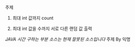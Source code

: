 주제

1. 최대 int 값까지 count

2. 최대 int 값을 수까지 서로 다른 랜덤 값 출력


*JAVA 시간 구하는 부분 소스는 현재 잘못된 소스입니다*
주제 By 익명
